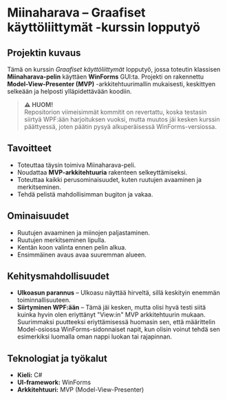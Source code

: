 # Miinaharava – Graafiset käyttöliittymät -kurssin lopputyö

## Projektin kuvaus
Tämä on kurssin *Graafiset käyttöliittymät* lopputyö, jossa toteutin klassisen **Miinaharava-pelin** käyttäen **WinForms** GUI:ta. Projekti on rakennettu **Model-View-Presenter (MVP)** -arkkitehtuurimallin mukaisesti, keskittyen selkeään ja helposti ylläpidettävään koodiin.

> **⚠️ HUOM!**  
> Repositorion viimeisimmät kommitit on revertattu, koska testasin siirtyä WPF:ään harjoituksen vuoksi, mutta muutos jäi kesken kurssin päättyessä, joten päätin pysyä alkuperäisessä WinForms-versiossa.

## Tavoitteet
- Toteuttaa täysin toimiva Miinaharava-peli.
- Noudattaa **MVP-arkkitehtuuria** rakenteen selkeyttämiseksi.
- Toteuttaa kaikki perusominaisuudet, kuten ruutujen avaaminen ja merkitseminen.
- Tehdä pelistä mahdollisimman bugiton ja vakaa.

## Ominaisuudet
- Ruutujen avaaminen ja miinojen paljastaminen.  
- Ruutujen merkitseminen lipulla.  
- Kentän koon valinta ennen pelin alkua.  
- Ensimmäinen avaus avaa suuremman alueen.

## Kehitysmahdollisuudet
- **Ulkoasun parannus** – Ulkoasu näyttää hirveltä, sillä keskityin enemmän toiminnallisuuteen.  
- **Siirtyminen WPF:ään** – Tämä jäi kesken, mutta olisi hyvä testi siitä kuinka hyvin olen eriyttänyt "View:in" MVP arkkitehtuurin mukaan. Suurimmaksi puutteeksi eriyttämisessä huomasin sen, että määrittelin Model-osiossa WinForms-sidonnaiset napit, kun olisin voinut tehdä sen esimerkiksi luomalla oman nappi luokan tai rajapinnan.

## Teknologiat ja työkalut
- **Kieli:** C#
- **UI-framework:** WinForms
- **Arkkitehtuuri:** MVP (Model-View-Presenter)
